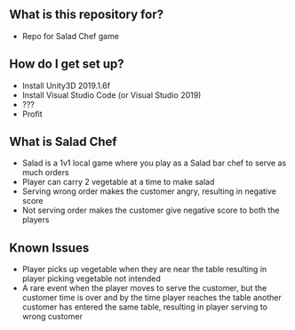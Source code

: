 ## What is this repository for? ##

* Repo for Salad Chef game

## How do I get set up? ##

* Install Unity3D 2019.1.6f
* Install Visual Studio Code (or Visual Studio 2019)
* ???
* Profit

## What is Salad Chef

* Salad is a 1v1 local game where you play as a Salad bar chef to serve as much orders
* Player can carry 2 vegetable at a time to make salad
* Serving wrong order makes the customer angry, resulting in negative score
* Not serving order makes the customer give negative score to both the players

## Known Issues

* Player picks up vegetable when they are near the table resulting in player picking vegetable not intended
* A rare event when the player moves to serve the customer, but the customer time is over and by the time player reaches the table another customer has entered the same table, resulting in player serving to wrong customer